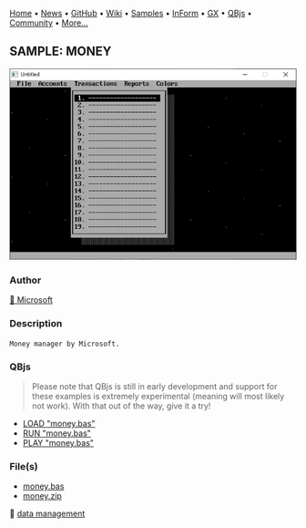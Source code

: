 [Home](https://qb64.com) • [News](../../news.md) • [GitHub](https://github.com/QB64Official/qb64) • [Wiki](wiki.md) • [Samples](../../samples.md) • [InForm](../../inform.md) • [GX](../../gx.md) • [QBjs](../../qbjs.md) • [Community](../../community.md) • [More...](../../more.md)

## SAMPLE: MONEY

![screenshot.png](img/screenshot.png)

### Author

[🐝 Microsoft](../microsoft.md) 

### Description

```text
Money manager by Microsoft.
```

### QBjs

> Please note that QBjs is still in early development and support for these examples is extremely experimental (meaning will most likely not work). With that out of the way, give it a try!

* [LOAD "money.bas"](https://qbjs.org/index.html?src=https://qb64.com/samples/money/src/money.bas)
* [RUN "money.bas"](https://qbjs.org/index.html?mode=auto&src=https://qb64.com/samples/money/src/money.bas)
* [PLAY "money.bas"](https://qbjs.org/index.html?mode=play&src=https://qb64.com/samples/money/src/money.bas)

### File(s)

* [money.bas](src/money.bas)
* [money.zip](src/money.zip)

🔗 [data management](../data-management.md)
